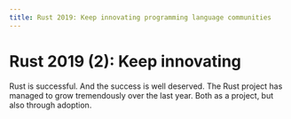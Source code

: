 ```yaml
---
title: Rust 2019: Keep innovating programming language communities
---
```


# Rust 2019 (2): Keep innovating

Rust is successful. And the success is well deserved. The Rust project has managed to grow tremendously over the last year. Both as a project, but also through adoption.
